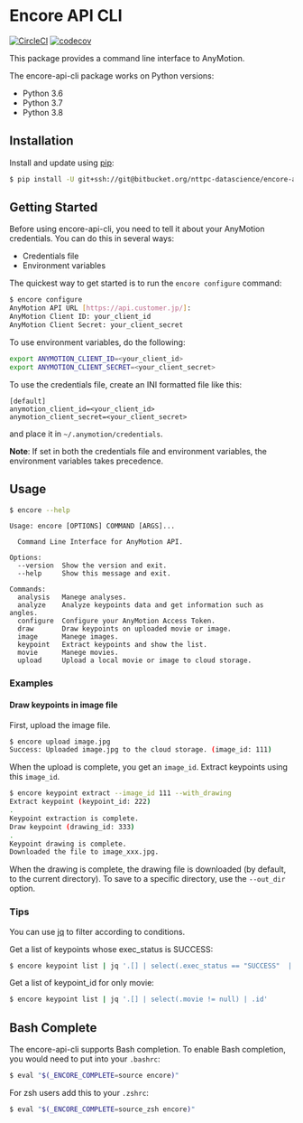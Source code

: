 # Encore API CLI

[![CircleCI](https://circleci.com/bb/nttpc-datascience/encore-api-cli/tree/master.svg?style=shield&circle-token=8efda4c7b7ec1fe9abff9fac5412bd9a59604c84)](https://circleci.com/bb/nttpc-datascience/encore-api-cli/tree/master) [![codecov](https://codecov.io/bb/nttpc-datascience/encore-api-cli/branch/master/graph/badge.svg?token=s4c1X9EhAN)](https://codecov.io/bb/nttpc-datascience/encore-api-cli)

This package provides a command line interface to AnyMotion.

The encore-api-cli package works on Python versions:

- Python 3.6
- Python 3.7
- Python 3.8

## Installation

Install and update using [pip](https://pip.pypa.io/en/stable/quickstart/):

``` sh
$ pip install -U git+ssh://git@bitbucket.org/nttpc-datascience/encore-api-cli.git
```

## Getting Started

Before using encore-api-cli, you need to tell it about your AnyMotion credentials.
You can do this in several ways:

- Credentials file
- Environment variables

The quickest way to get started is to run the `encore configure` command:

``` sh
$ encore configure
AnyMotion API URL [https://api.customer.jp/]:
AnyMotion Client ID: your_client_id
AnyMotion Client Secret: your_client_secret
```

To use environment variables, do the following:

``` sh
export ANYMOTION_CLIENT_ID=<your_client_id>
export ANYMOTION_CLIENT_SECRET=<your_client_secret>
```

To use the credentials file, create an INI formatted file like this:

``` text
[default]
anymotion_client_id=<your_client_id>
anymotion_client_secret=<your_client_secret>
```

and place it in `~/.anymotion/credentials`.

**Note**: If set in both the credentials file and environment variables, the environment variables takes precedence.

## Usage

``` sh
$ encore --help
```

``` text
Usage: encore [OPTIONS] COMMAND [ARGS]...

  Command Line Interface for AnyMotion API.

Options:
  --version  Show the version and exit.
  --help     Show this message and exit.

Commands:
  analysis   Manege analyses.
  analyze    Analyze keypoints data and get information such as angles.
  configure  Configure your AnyMotion Access Token.
  draw       Draw keypoints on uploaded movie or image.
  image      Manege images.
  keypoint   Extract keypoints and show the list.
  movie      Manege movies.
  upload     Upload a local movie or image to cloud storage.
```

### Examples

#### Draw keypoints in image file

First, upload the image file.

``` sh
$ encore upload image.jpg
Success: Uploaded image.jpg to the cloud storage. (image_id: 111)
```

When the upload is complete, you get an `image_id`. Extract keypoints using this `image_id`.

``` sh
$ encore keypoint extract --image_id 111 --with_drawing
Extract keypoint (keypoint_id: 222)
.
Keypoint extraction is complete.
Draw keypoint (drawing_id: 333)
.
Keypoint drawing is complete.
Downloaded the file to image_xxx.jpg.
```

When the drawing is complete, the drawing file is downloaded (by default, to the current directory).
To save to a specific directory, use the ``--out_dir`` option.

### Tips

You can use [jq](https://stedolan.github.io/jq/) to filter according to conditions.

Get a list of keypoints whose exec_status is SUCCESS:

``` sh
$ encore keypoint list | jq '.[] | select(.exec_status == "SUCCESS"  | {id: .id, image: .image, movie: .movie}'
```

Get a list of keypoint_id for only movie:

``` sh
$ encore keypoint list | jq '.[] | select(.movie != null) | .id'
```

## Bash Complete

The encore-api-cli supports Bash completion.
To enable Bash completion, you would need to put into your `.bashrc`:

``` sh
$ eval "$(_ENCORE_COMPLETE=source encore)"
```

For zsh users add this to your `.zshrc`:

``` sh
$ eval "$(_ENCORE_COMPLETE=source_zsh encore)"
```
